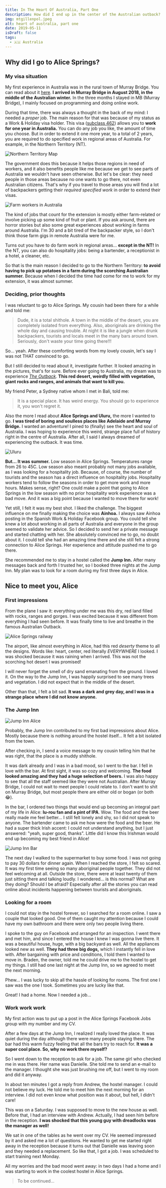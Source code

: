 ```yaml
---
title: In The Heart Of Australia, Part One
description: How did I end up in the center of the Australian outback?
img: mtgillenpol.jpeg
alt: heart of australia, part one
date: 2019-05-11
isDraft: false
tags: 
  - 🇦🇺 Australia
---
```


## Why did I go to Alice Springs?

### My visa situation

My first experience in Australia was in the rural town of Murray Bridge. You can read about it [here](https://bulenya.xyz/magpies/ "Magpies in Murray Bridge"). __I arrived in Murray Bridge in August 2018, in the middle of the Australian winter.__ In the three months I stayed in MB (Murray Bridge), I mainly focused on programming and doing online work.

During that time, there was always a thought in the back of my mind: I needed a *proper* job. The main reason for that was because of my status as a Work & Holiday visa holder. This visa ([subclass 462](https://immi.homeaffairs.gov.au/visas/getting-a-visa/visa-listing/work-holiday-462 "Work and Holiday visa 462")) allows you to __work for one year in Australia.__ You can do any job you like, the amount of time you choose. But in order to extend it one more year, to a total of 2 years, you are required to do specified work in regional areas of Australia. For example, in the Northern Territory (NT).

![Northern Territory Map](//images.ctfassets.net/qf4deux2v57b/1ZxowhmK2WLMasgD2zF5B6/9187f494930d775187db4c0fd7c552d1/nt.jpg)

The government does this because it helps those regions in need of workers, and it also benefits people like me because we get to see parts of Australia we wouldn't have seen otherwise. But let's be clear: they need people in those areas because no one wants to go there, not even Australian citizens. That's why if you travel to those areas you will find a lot of backpackers getting their *required specified work* in order to extend their visas.

![Farm workers in Australia](//images.ctfassets.net/qf4deux2v57b/bY9zYZROh1MrEhw9yjXpm/2c556accb800574e1032decac0d9fac4/farm-workers-2.jpg)

The kind of jobs that count for the extension is mostly either farm-related or involve picking up some kind of fruit or plant. If you ask around, there are horror stories but also some great experiences about working in farms around Australia. I'm 30 and a bit tired of the backpacker style, so I don't think those farm gigs in remote Australia were for me.

Turns out you have to do farm work in regional areas... __except in the NT!__ In the NT, you can also do hospitality jobs: being a bartender, a receptionist in a hotel, a cleaner, etc. 

So that is the main reason I decided to go to the Northern Territory: __to avoid having to pick up potatoes in a farm during the scorching Australian summer.__ Because when I decided the time had come for me to work for my extension, it was almost summer.

### Deciding, prior thoughts

I was reluctant to go to Alice Springs. My cousin had been there for a while and told me:

> Dude, it is a total shithole. A town in the middle of the desert, you are completely isolated from everything. Also, aboriginals are drinking the whole day and causing trouble. At night it is like a jungle when drunk backpackers, tourists and locals meet in the many bars around town. Seriously, don't waste your time going there!!!

So... yeah. After these comforting words from my lovely cousin, let's say I was not THAT convinced to go.

But I still decided to read about it, investigate further. It looked amazing in the pictures, that's for sure. Before ever going to Australia, my dream was to experience [*The Outback*](https://en.wikipedia.org/wiki/Outback "The Outback"). __This red desert, weirdly filled with vegetation, giant rocks and ranges, and animals that want to kill you.__ 

My friend Peter, a Sydney native whom I met in Bali, told me:

> It is a special place. It has weird energy. You should go to experience it, you won't regret it.

Also the more I read about __Alice Springs and Uluru,__ the more I wanted to go. __I was tired of boring and soulless places like Adelaide and Murray Bridge.__ I wanted an adventure! I pined to (finally) see the heart and soul of Australia. I was hoping to experience this weird, strange place full of history right in the centre of Australia. After all, I said I always dreamed of experiencing the outback. It was time. 

![Uluru](//images.ctfassets.net/qf4deux2v57b/70AnXjDNMQVVAifOGlerrx/688338b55db55869429ca9e541b2e4d7/uluru.jpg)

__But... It was summer.__ Low season in Alice Springs. Temperatures range from 26 to 45C. Low season also meant probably not many jobs available, as I was looking for a hospitality job. Because, of course, the number of tourists and the season has a direct influence on hospitality jobs. Hospitality workers tend to follow the seasons in order to get more work and more hours. Makes sense, right? One could make a point that going to Alice Springs in the low season with no prior hospitality work experience was a bad move. And it was a big point because I wanted to move there for work!

Yet still, I felt it was my best shot. I liked the challenge. The biggest influence on me finally making the choice was __Ainhoa.__ I always saw Ainhoa posting in the Spanish Work & Holiday Facebook group. You could tell she knew a lot about working in all parts of Australia and everyone in the group seemed to validate her advice. So I decided to send her a private message and started chatting with her. She absolutely convinced me to go, no doubt about it. I could tell she had an amazing time there and she still felt a strong connection to Alice Springs. Her experience and attitude pushed me to go there. 

She recommended me to stay in a hostel called the __Jump Inn.__ After many messages back and forth I trusted her, so I booked three nights at the Jump Inn. My plan was to look for a room during my first three days in Alice.

## Nice to meet you, Alice
### First impressions

From the plane I saw it: everything under me was this dry, red land filled with rocks, ranges and gorges. I was excited because it was different from everything I had seen before. It was finally time to live and breathe in the famous Australian Outback.

![Alice Springs railway](//images.ctfassets.net/qf4deux2v57b/p7hUuG85vE1oYLlMGXda6/4371d160bef6ddc9174cafdc7929de66/alice.jpg)

The airport, like almost everything in Alice, had this red *deserty* theme to all the designs. Words like: heart, center, red literally *EVERYWHERE* I looked. I was shocked because it was raining when I arrived. This was not the scorching hot desert I was promised!

I will never forget the smell of dry sand emanating from the ground. I loved it. On the way to the Jump Inn, I was happily surprised to see many trees and vegetation. I did not expect that in the middle of the desert.

Other than that, I felt a bit sad. __It was a dark and grey day, and I was in a strange place where I did not know anyone.__

### The Jump Inn

![Jump Inn Alice](//images.ctfassets.net/qf4deux2v57b/31MgeqCCjWvKyT0wiFCKXC/60f9b96a4c8a61635567e8da6f7bbaaa/jump-inn-alice-budget.jpg)

Probably, the Jump Inn contributed to my first bad impressions about Alice. Mostly because there is nothing around the hostel itself... It felt a bit isolated from the town.

After checking in, I send a voice message to my cousin telling him that he was right, that the place is a muddy shithole.

It was dark already and I was in a bad mood, so I went to the bar. I fell in love with the bar. At first sight, it was so cozy and welcoming. __The food looked amazing and they had a huge selection of beers.__ I was also happy to see that all the staff seemed like they were not Australian. After Murray Bridge, I could not wait to meet people I could relate to. I don't want to shit on Murray Bridge, but most people there are either old or bogan (or both 😂).

In the bar, I ordered two things that would end up becoming an integral part of my life in Alice: __lu-rou fan and a pint of IPA__. Wow. The food and the beer really made me feel better... I still felt lonely and shy, so I did not speak to anyone. The bartender came to ask me how were the food and the beer. He had a super thick Irish accent: I could not understand anything, but I just answered: "yeah, super good, thanks". Little did I know this Irishman would end up becoming my best friend in Alice!

![Jump Inn Bar](//images.ctfassets.net/qf4deux2v57b/4odml2UitChRQ4Yy7KC1J5/22fa361c335a5ac6cb50f091ee6b971c/jibar.jpg)

The next day I walked to the supermarket to buy some food. I was not going to pay 30 dollars for dinner again. When I reached the store, I felt so scared. It was my first time seeing so many aboriginal people together. They did not feel welcoming at all. Outside the store, there were at least twenty of them just sitting there and talking loudly. I wondered... is this normal? What are they doing? Should I be afraid? Especially after all the stories you can read online about incidents happening between tourists and aboriginals.

### Looking for a room

I could not stay in the hostel forever, so I searched for a room online. I saw a couple that looked good. One of them caught my attention because I could have my own bathroom and there were only two people living there.

I spoke to the guy on Facebook and arranged for an inspection. I went there and met him, and since I entered the house I knew I was gonna live there. It was a beautiful house, huge, with a big backyard as well. All the appliances looked new as well. __They had three big dogs,__ which I instantly fell in love with. After bargaining with price and conditions, I told them I wanted to move in. Braden, the owner, told me he could drive me to the hostel to get my things. I still had one last night at the Jump Inn, so we agreed to meet the next morning.

Phew... I was lucky to skip all the hassle of looking for rooms. The first one I saw was the one I took. Sometimes you are lucky like that.

Great! I had a home. Now I needed a job...

### Work work work

My first action was to put up a post in the Alice Springs Facebook Jobs group with my number and my CV. 

After a few days at the Jump Inn, I realized I really loved the place. It was quiet during the day although there were many people staying there. The bar had this warm fuzzy feeling that all the bars try to reach for. __It was a super cool place. So, why no work there myself?__

So I went down to the reception to ask for a job. The same girl who checked me in was there. Her name was Danielle. She told me to send an e-mail to the manager. I thought she was just brushing me off, but I went to my room and did it anyway.

In about ten minutes I got a reply from Andrew, the hostel manager. I could not believe my luck. He told me to meet him the next morning for an interview. I did not even know what position was it about, but hell, I didn't care!

This was on a Saturday. I was supposed to move to the new house as well. Before that, I had an interview with Andrew. Actually, I had seen him before in the reception. __I was shocked that this young guy with dreadlocks was the manager as well!__

We sat in one of the tables as he went over my CV. He seemed impressed by it and asked me a lot of questions. He wanted to get me started right away in the reception because it turns out that Danielle was leaving soon and they needed a replacement. So like that, I got a job. I was scheduled to start training next Monday.

All my worries and the bad mood went away: in two days I had a home and I was starting to work in the coolest hostel in Alice Springs.


> To be continued...























